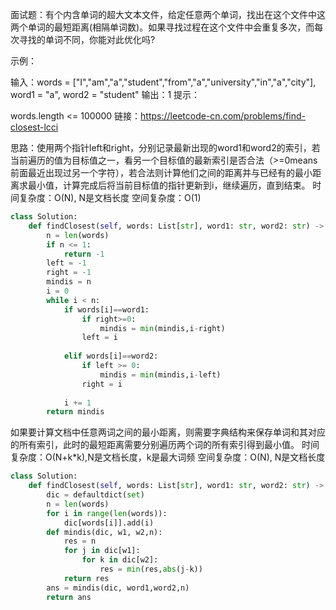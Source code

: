 面试题：有个内含单词的超大文本文件，给定任意两个单词，找出在这个文件中这两个单词的最短距离(相隔单词数)。如果寻找过程在这个文件中会重复多次，而每次寻找的单词不同，你能对此优化吗?

示例：

输入：words = ["I","am","a","student","from","a","university","in","a","city"], word1 = "a", word2 = "student"
输出：1
提示：

words.length <= 100000
链接：https://leetcode-cn.com/problems/find-closest-lcci


思路：使用两个指针left和right，分别记录最新出现的word1和word2的索引，若当前遍历的值为目标值之一，看另一个目标值的最新索引是否合法（>=0means前面最近出现过另一个字符），若合法则计算他们之间的距离并与已经有的最小距离求最小值，计算完成后将当前目标值的指针更新到i，继续遍历，直到结束。
时间复杂度：O(N), N是文档长度
空间复杂度：O(1)
```python
class Solution:
    def findClosest(self, words: List[str], word1: str, word2: str) -> int:
        n = len(words)
        if n <= 1:
            return -1
        left = -1
        right = -1
        mindis = n
        i = 0
        while i < n:
            if words[i]==word1:
                if right>=0:
                    mindis = min(mindis,i-right)
                left = i 
                
            elif words[i]==word2:
                if left >= 0:
                    mindis = min(mindis,i-left)
                right = i 
                
            i += 1
        return mindis
```

如果要计算文档中任意两词之间的最小距离，则需要字典结构来保存单词和其对应的所有索引，此时的最短距离需要分别遍历两个词的所有索引得到最小值。
时间复杂度：O(N+k*k),N是文档长度，k是最大词频
空间复杂度：O(N), N是文档长度
```python
class Solution:
    def findClosest(self, words: List[str], word1: str, word2: str) -> int:
        dic = defaultdict(set)
        n = len(words)
        for i in range(len(words)):            
            dic[words[i]].add(i)
        def mindis(dic, w1, w2,n):
            res = n
            for j in dic[w1]:
                for k in dic[w2]:
                    res = min(res,abs(j-k))
            return res
        ans = mindis(dic, word1,word2,n)
        return ans
```
